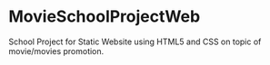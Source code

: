 # MovieSchoolProjectWeb
School Project for Static Website using HTML5 and CSS on topic of movie/movies promotion.
